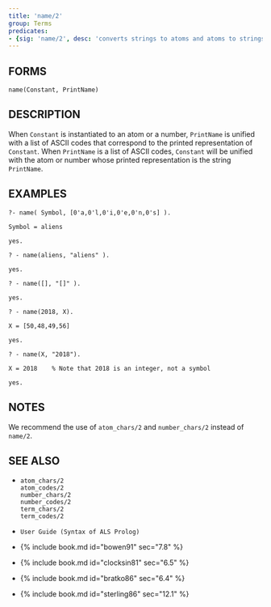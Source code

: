 ```yaml
---
title: 'name/2'
group: Terms
predicates:
- {sig: 'name/2', desc: 'converts strings to atoms and atoms to strings'}
---
```


## FORMS
```
name(Constant, PrintName)
```
## DESCRIPTION

When `Constant` is instantiated to an atom or a number, `PrintName` is unified with a list of ASCII codes that correspond to the printed representation of `Constant`. When `PrintName` is a list of ASCII codes, `Constant` will be unified with the atom or number whose printed representation is the string `PrintName`.

## EXAMPLES
```
?- name( Symbol, [0'a,0'l,0'i,0'e,0'n,0's] ).

Symbol = aliens

yes.

? - name(aliens, "aliens" ).

yes.

? - name([], "[]" ).

yes.

? - name(2018, X).

X = [50,48,49,56]

yes.

? - name(X, "2018").

X = 2018 	% Note that 2018 is an integer, not a symbol

yes.
```
## NOTES

We recommend the use of `atom_chars/2` and `number_chars/2` instead of `name/2`.


## SEE ALSO

- `atom_chars/2`  
`atom_codes/2`  
`number_chars/2`  
`number_codes/2`  
`term_chars/2`  
`term_codes/2`

- `User Guide (Syntax of ALS Prolog)`  
- {% include book.md id="bowen91"    sec="7.8" %}
- {% include book.md id="clocksin81" sec="6.5" %}
- {% include book.md id="bratko86"   sec="6.4" %}
- {% include book.md id="sterling86" sec="12.1" %}

